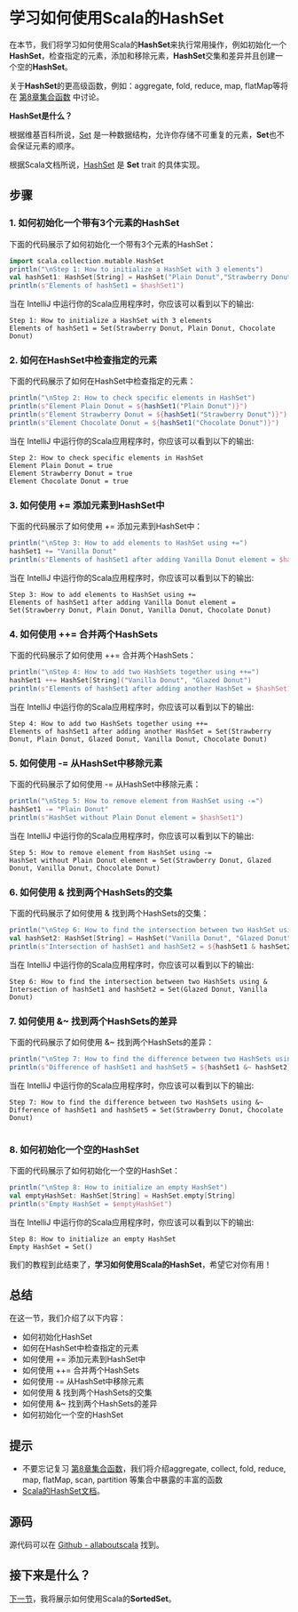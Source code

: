 # 学习如何使用Scala的HashSet


在本节，我们将学习如何使用Scala的**HashSet**来执行常用操作，例如初始化一个**HashSet**，检查指定的元素，添加和移除元素，**HashSet**交集和差异并且创建一个空的**HashSet**。

关于**HashSet**的更高级函数，例如：aggregate, fold, reduce, map, flatMap等将在 [第8章集合函数](tutorial/8_1.md) 中讨论。

**HashSet是什么？**

根据维基百科所说，[Set](https://en.wikipedia.org/wiki/Set_(abstract_data_type)) 是一种数据结构，允许你存储不可重复的元素，**Set**也不会保证元素的顺序。

根据Scala文档所说，[HashSet](http://docs.scala-lang.org/overviews/collections/concrete-mutable-collection-classes.html) 是 **Set** trait 的具体实现。

## 步骤

### 1. 如何初始化一个带有3个元素的HashSet

下面的代码展示了如何初始化一个带有3个元素的HashSet：

```scala
import scala.collection.mutable.HashSet
println("\nStep 1: How to initialize a HashSet with 3 elements")
val hashSet1: HashSet[String] = HashSet("Plain Donut","Strawberry Donut","Chocolate Donut")
println(s"Elements of hashSet1 = $hashSet1")

```

当在 IntelliJ 中运行你的Scala应用程序时，你应该可以看到以下的输出:

```
Step 1: How to initialize a HashSet with 3 elements
Elements of hashSet1 = Set(Strawberry Donut, Plain Donut, Chocolate Donut)

```


### 2. 如何在HashSet中检查指定的元素

下面的代码展示了如何在HashSet中检查指定的元素：

```scala
println("\nStep 2: How to check specific elements in HashSet")
println(s"Element Plain Donut = ${hashSet1("Plain Donut")}")
println(s"Element Strawberry Donut = ${hashSet1("Strawberry Donut")}")
println(s"Element Chocolate Donut = ${hashSet1("Chocolate Donut")}")

```

当在 IntelliJ 中运行你的Scala应用程序时，你应该可以看到以下的输出:

```
Step 2: How to check specific elements in HashSet
Element Plain Donut = true
Element Strawberry Donut = true
Element Chocolate Donut = true

```

### 3. 如何使用 += 添加元素到HashSet中

下面的代码展示了如何使用 += 添加元素到HashSet中：

```scala
println("\nStep 3: How to add elements to HashSet using +=")
hashSet1 += "Vanilla Donut"
println(s"Elements of hashSet1 after adding Vanilla Donut element = $hashSet1")

```

当在 IntelliJ 中运行你的Scala应用程序时，你应该可以看到以下的输出:

```
Step 3: How to add elements to HashSet using +=
Elements of hashSet1 after adding Vanilla Donut element = Set(Strawberry Donut, Plain Donut, Vanilla Donut, Chocolate Donut)

```

### 4. 如何使用 ++= 合并两个HashSets

下面的代码展示了如何使用 ++= 合并两个HashSets：

```scala
println("\nStep 4: How to add two HashSets together using ++=")
hashSet1 ++= HashSet[String]("Vanilla Donut", "Glazed Donut")
println(s"Elements of hashSet1 after adding another HashSet = $hashSet1")

```

当在 IntelliJ 中运行你的Scala应用程序时，你应该可以看到以下的输出:

```
Step 4: How to add two HashSets together using ++=
Elements of hashSet1 after adding another HashSet = Set(Strawberry Donut, Plain Donut, Glazed Donut, Vanilla Donut, Chocolate Donut)

```

### 5. 如何使用 -= 从HashSet中移除元素

下面的代码展示了如何使用 -= 从HashSet中移除元素：

```scala
println("\nStep 5: How to remove element from HashSet using -=")
hashSet1 -= "Plain Donut"
println(s"HashSet without Plain Donut element = $hashSet1")

```

当在 IntelliJ 中运行你的Scala应用程序时，你应该可以看到以下的输出:

```
Step 5: How to remove element from HashSet using -=
HashSet without Plain Donut element = Set(Strawberry Donut, Glazed Donut, Vanilla Donut, Chocolate Donut)

```

### 6. 如何使用 & 找到两个HashSets的交集

下面的代码展示了如何使用 & 找到两个HashSets的交集：

```scala
println("\nStep 6: How to find the intersection between two HashSet using &")
val hashSet2: HashSet[String] = HashSet("Vanilla Donut", "Glazed Donut", "Plain Donut")
println(s"Intersection of hashSet1 and hashSet2 = ${hashSet1 & hashSet2}")

```

当在 IntelliJ 中运行你的Scala应用程序时，你应该可以看到以下的输出:

```
Step 6: How to find the intersection between two HashSets using &
Intersection of hashSet1 and hashSet2 = Set(Glazed Donut, Vanilla Donut)

```

### 7. 如何使用 &~ 找到两个HashSets的差异

下面的代码展示了如何使用 &~ 找到两个HashSets的差异：

```scala
println("\nStep 7: How to find the difference between two HashSets using &~")
println(s"Difference of hashSet1 and hashSet5 = ${hashSet1 &~ hashSet2}")

```

当在 IntelliJ 中运行你的Scala应用程序时，你应该可以看到以下的输出:

```
Step 7: How to find the difference between two HashSets using &~
Difference of hashSet1 and hashSet5 = Set(Strawberry Donut, Chocolate Donut)


```

### 8. 如何初始化一个空的HashSet

下面的代码展示了如何初始化一个空的HashSet：

```scala
println("\nStep 8: How to initialize an empty HashSet")
val emptyHashSet: HashSet[String] = HashSet.empty[String]
println(s"Empty HashSet = $emptyHashSet")

```

当在 IntelliJ 中运行你的Scala应用程序时，你应该可以看到以下的输出:

```
Step 8: How to initialize an empty HashSet
Empty HashSet = Set()

```

我们的教程到此结束了，**学习如何使用Scala的HashSet**，希望它对你有用！

## 总结

在这一节，我们介绍了以下内容：

- 如何初始化HashSet
- 如何在HashSet中检查指定的元素
- 如何使用 += 添加元素到HashSet中
- 如何使用 ++= 合并两个HashSets
- 如何使用 -= 从HashSet中移除元素
- 如何使用 & 找到两个HashSets的交集
- 如何使用 &~ 找到两个HashSets的差异
- 如何初始化一个空的HashSet

## 提示

- 不要忘记复习 [第8章集合函数](tutorial/8_1.md)，我们将介绍aggregate, collect, fold, reduce, map, flatMap, scan, partition 等集合中暴露的丰富的函数
- [Scala的HashSet文档](http://www.scala-lang.org/api/current/#scala.collection.mutable.HashSet)。

## 源码

源代码可以在 [Github - allaboutscala](https://github.com/nadimbahadoor/allaboutscala) 找到。

## 接下来是什么？

[下一节](7_14.md)，我将展示如何使用Scala的**SortedSet**。